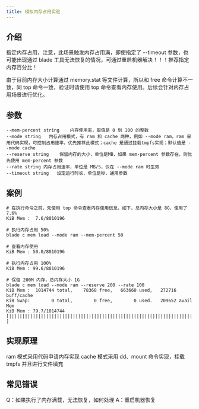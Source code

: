 ```yaml
---
title: 模拟内存占用实验
---
```


## 介绍

指定内存占用，注意，此场景触发内存占用满，即使指定了 --timeout 参数，也可能出现通过 blade 工具无法恢复的情况，可通过重启机器解决！！！推荐指定内存百分比！

由于目前内存大小计算通过 memory.stat 等文件计算，所以和 free 命令计算不一致，同 top 命令一致，验证时请使用 top 命令查看内存使用。后续会针对内存占用场景进行优化。

## 参数

```text
--mem-percent string    内存使用率，取值是 0 到 100 的整数
--mode string   内存占用模式，有 ram 和 cache 两种，例如 --mode ram。ram 采用代码实现，可控制占用速率，优先推荐此模式；cache 是通过挂载tmpfs实现；默认值是 --mode cache
--reserve string    保留内存的大小，单位是MB，如果 mem-percent 参数存在，则优先使用 mem-percent 参数
--rate string 内存占用速率，单位是 MB/S，仅在 --mode ram 时生效
--timeout string   设定运行时长，单位是秒，通用参数
```

## 案例

```console
# 在执行命令之前，先使用 top 命令查看内存使用信息，如下，总内存大小是 8G，使用了 7.6%
KiB Mem :  7.6/8010196

# 执行内存占用 50%
blade c mem load --mode ram --mem-percent 50

# 查看内存使用
KiB Mem : 50.0/8010196

# 执行内存占用 100%
KiB Mem : 99.6/8010196

# 保留 200M 内存，总内存大小 1G
blade c mem load --mode ram --reserve 200 --rate 100
KiB Mem :  1014744 total,    78368 free,   663660 used,   272716 buff/cache
KiB Swap:        0 total,        0 free,        0 used.   209652 avail Mem
KiB Mem : 79.7/1014744  [||||||||||||||||||||||||||||||||||||||||||||||||||||||||||||||||||||||||                   ]
```

## 实现原理

ram 模式采用代码申请内存实现
cache 模式采用 dd、mount 命令实现，挂载 tmpfs 并且进行文件填充

## 常见错误

Q：如果执行了内存满载，无法恢复，如何处理
A：重启机器恢复
